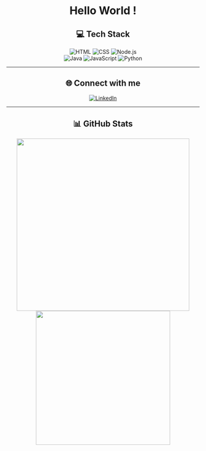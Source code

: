 <div align="center">

<h1 align="center">Hello World !</h1>

## 💻 Tech Stack  

![HTML](https://img.shields.io/badge/-HTML-E34F26?logo=html5&logoColor=white&labelColor=E34F26)
![CSS](https://img.shields.io/badge/-CSS-1572B6?logo=css3&logoColor=white)
![Node.js](https://img.shields.io/badge/-Node.js-339933?logo=node.js&logoColor=white)  
![Java](https://img.shields.io/badge/-Java-007396?logo=openjdk&logoColor=white)
![JavaScript](https://img.shields.io/badge/-JavaScript-F7DF1E?logo=javascript&logoColor=black&labelColor=F7DF1E)
![Python](https://img.shields.io/badge/-Python-3776AB?logo=python&logoColor=white)

---

## 🌐 Connect with me  

[![LinkedIn](https://img.shields.io/badge/LinkedIn-0A66C2?style=for-the-badge&logo=linkedin&logoColor=white)](https://www.linkedin.com/in/kittimasak-jamson-209943385/)

---

## 📊 GitHub Stats  

<img src="https://github-readme-stats.vercel.app/api?username=Estio168&show_icons=true&theme=radical" width="450"/>

<br/>

<img src="https://github-readme-stats.vercel.app/api/top-langs/?username=Estio168&layout=compact&theme=tokyonight" width="350"/>

</div>

